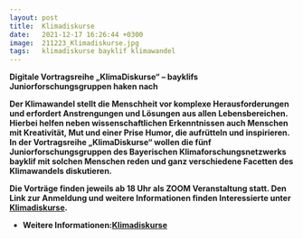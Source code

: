 ```yaml
---
layout: post
title:  Klimadiskurse
date:   2021-12-17 16:26:44 +0300
image:  211223_Klimadiskurse.jpg
tags:   klimadiskurse bayklif klimawandel
---
```

 

<b>Digitale Vortragsreihe „KlimaDiskurse“ – bayklifs Juniorforschungsgruppen haken nach<b>

Der Klimawandel stellt die Menschheit vor komplexe Herausforderungen und erfordert Anstrengungen und Lösungen aus allen Lebensbereichen. Hierbei helfen neben wissenschaftlichen Erkenntnissen auch Menschen mit Kreativität, Mut und einer Prise Humor, die aufrütteln und inspirieren. In der Vortragsreihe „KlimaDiskurse“ wollen die fünf Juniorforschungsgruppen des Bayerischen Klimaforschungsnetzwerks bayklif mit solchen Menschen reden und ganz verschiedene Facetten des Klimawandels diskutieren.

<b>Die Vorträge finden jeweils ab 18 Uhr als ZOOM Veranstaltung statt. Den Link zur Anmeldung und weitere Informationen finden Interessierte unter <a href = "www.bayklif.de/klimadiskurse" >Klimadiskurse</a>.<b> 


* Weitere Informationen:<a href = "https://www.bayklif.de/klimadiskurse/" >Klimadiskurse</a>

